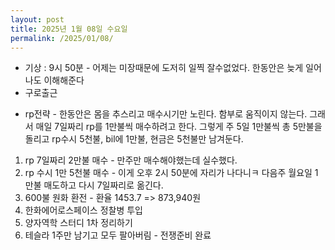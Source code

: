 ```yaml
---
layout: post
title: 2025년 1월 08일 수요일
permalink: /2025/01/08/
---
```

- 기상 : 9시 50분 - 어제는 미장때문에 도저히 일찍 잘수없었다. 한동안은 늦게 일어나도 이해해준다
- 구로출근
* rp전략 - 한동안은 몸을 추스리고 매수시기만 노린다. 함부로 움직이지 않는다. 그래서 매일 7일짜리 rp를 1만불씩 매수하려고 한다. 그렇게 주 5일 1만불씩 총 5만불을 돌리고 rp수시 5천불, bil에 1만불, 현금은 5천불만 남겨둔다.
1. rp 7일짜리 2만불 매수 - 만주만 매수해야했는데 실수했다.<br/>
2. rp 수시 1만 5천불 매수 - 이게 오후 2시 50분에 자리가 나다니ㅋ 다음주 월요일 1만불 매도하고 다시 7일짜리로 옮긴다.<br/>
3. 600불 원화 환전 - 환율 1453.7 => 873,940원<br/>
4. 한화에어로스페이스 정찰병 투입<br/>
5. 양자역학 스터디 1차 정리하기<br/>
6. 테슬라 1주만 남기고 모두 팔아버림 - 전쟁준비 완료